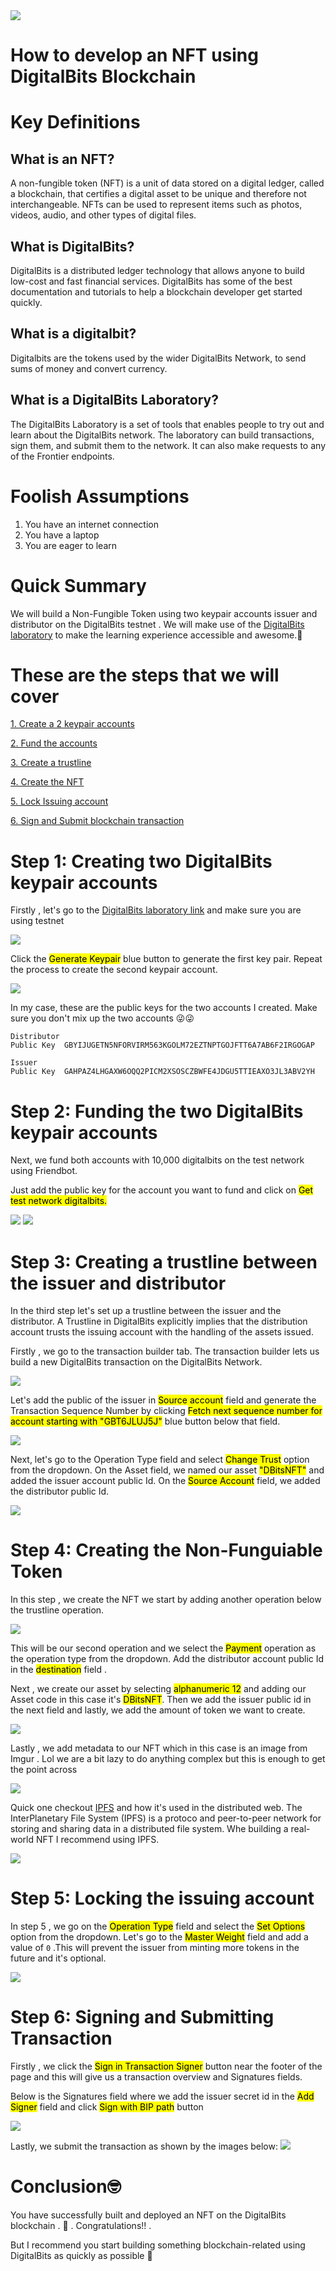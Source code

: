 <img src="./img/logo.webp" />

# How to develop an NFT using DigitalBits Blockchain 

# Key Definitions 
## What is an NFT? 

A non-fungible token (NFT) is a unit of data stored on a digital ledger, called a blockchain, that certifies a digital asset to be unique and therefore not interchangeable. NFTs can be used to represent items such as photos, videos, audio, and other types of digital files.

##  What is DigitalBits? 

DigitalBits is a distributed ledger technology that allows anyone to build low-cost and fast financial services. DigitalBits has some of the best documentation and tutorials to help a blockchain developer get started quickly.

## What is a digitalbit? 

Digitalbits are the tokens used by the wider DigitalBits Network, to send sums of money and convert currency.

##  What is a DigitalBits Laboratory? 

The DigitalBits Laboratory is a set of tools that enables people to try out and learn about the DigitalBits network. The laboratory can build transactions, sign them, and submit them to the network. It can also make requests to any of the Frontier endpoints.

#  Foolish Assumptions 

1. You have an internet connection
2. You have a laptop
3. You are eager to learn

#  Quick Summary 

We will build a Non-Fungible Token using two keypair accounts issuer and distributor on the DigitalBits testnet . We will make use of the [DigitalBits laboratory](https://laboratory.livenet.DigitalBits.io/) to make the learning experience accessible and awesome.🤗

#  These are the steps that we will cover 

[1. Create a 2 keypair accounts](#step-1-creating-two-digitalbits-keypair-accounts)

[2. Fund the accounts](#step-2-funding-the-two-digitalbits-keypair-accounts)

[3. Create a trustline](#step-3-creating-a-trustline-between-the-issuer-and-distributor)

[4. Create the NFT](#step-4-creating-the-non-funguiable-token)

[5. Lock Issuing account](#step-5-locking-the-issuing-account)

[6. Sign and Submit blockchain transaction](#step-6-signing-and-submitting-transaction)
#  Step 1: Creating two DigitalBits keypair accounts 

Firstly , let's go to the [DigitalBits laboratory link](https://laboratory.livenet.digitalbits.io/) and make sure you are using testnet 

<img src="./img/lab.png" />


Click the <mark>Generate Keypair</mark> blue button to generate the first key pair. Repeat the process to create the second keypair account.

<img src="./img/gen_key.png" />

In my case, these are the public keys for the two accounts I created. Make sure you don't mix up the two accounts 😜😜

```text
Distributor
Public Key	GBYIJUGETN5NFORVIRM563KGOLM72EZTNPTGOJFTT6A7AB6F2IRGOGAP

Issuer
Public Key	GAHPAZ4LHGAXW6OQQ2PICM2XSOSCZBWFE4JDGU5TTIEAXO3JL3ABV2YH
```

# Step 2: Funding the two DigitalBits keypair accounts

Next, we fund both accounts with 10,000 digitalbits on the test network using Friendbot.

Just add the public key for the account you want to fund and click on <mark>Get test network digitalbits.</mark>

<img src="./img/fund1.png" />

<img src="./img/fund2.png" />

# Step 3: Creating a trustline between the issuer and distributor 
In the third step let's set up a trustline between the issuer and the distributor. A Trustline in DigitalBits explicitly implies that the distribution account trusts the issuing account with the handling of the assets issued.

Firstly , we go to the transaction builder tab. The transaction builder lets us build a new DigitalBits transaction on the DigitalBits Network.

<img src="./img/builder.png" />


Let's add the public of the issuer in <mark>Source account</mark> field and generate the Transaction Sequence Number by clicking <mark>Fetch next sequence number for account starting with "GBT6JLUJ5J"</mark> blue button below that field.

<img src="./img/builder1.png" />

Next, let's go to the Operation Type field and select <mark>Change Trust</mark> option from the dropdown. On the Asset field, we named our asset <mark>"DBitsNFT"</mark> and added the issuer account public Id. On the <mark>Source Account</mark> field, we added the distributor public Id.

<img src="./img/builder2.png" />


# Step 4: Creating the Non-Funguiable Token 

In this step , we create the NFT we start by adding another operation below the trustline operation.

<img src="./img/add-operation.png" />

This will be our second operation and we select the <mark>Payment</mark> operation as the operation type from the dropdown. Add the distributor account public Id in the <mark>destination</mark> field .

Next , we create our asset by selecting <mark>alphanumeric 12</mark> and adding our Asset code in this case it's <mark>DBitsNFT</mark>. Then we add the issuer public id in the next field and lastly, we add the amount of token we want to create.

<img src="./img/builder3.png" />

Lastly , we add metadata to our NFT which in this case is an image from Imgur . Lol we are a bit lazy to do anything complex but this is enough to get the point across

<img src="./img/builder4.png" />

Quick one checkout  [IPFS](https://ipfs.io/) and how it's used in the distributed web. The InterPlanetary File System (IPFS) is a protoco and peer-to-peer network for storing and sharing data in a distributed file system. Whe building a real-world NFT I recommend using IPFS.

<img src="./img/ipfs.png" />

#  Step 5: Locking the issuing account 

In step 5 , we go on the <mark>Operation Type</mark> field and select the <mark>Set Options</mark> option from the dropdown. Let's go to the <mark>Master Weight</mark> field and add a value of `0` .This will prevent the issuer from minting more tokens in the future and it's optional.

<img src="./img/builder5.png" />

#  Step 6: Signing and Submitting Transaction 

Firstly , we click the <mark>Sign in Transaction Signer</mark> button near the footer of the page and this will
give us a transaction overview and Signatures fields.

Below is the Signatures field where we add the issuer secret id in the <mark>Add Signer</mark> field and click <mark>Sign with BIP path</mark> button 

<img src="./img/signature.png" />


Lastly, we submit the transaction as shown by the images below: 
<img src="./img/signed1.png" />

# Conclusion🤓 

You have successfully built and deployed an NFT on the DigitalBits blockchain . 🚀 . Congratulations!! .

But I recommend you start building something blockchain-related using DigitalBits as quickly as possible 🦾 
